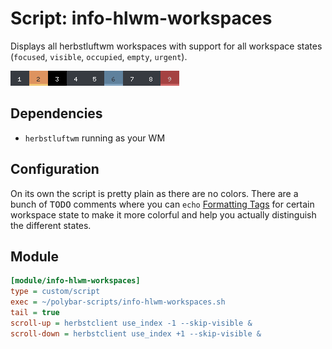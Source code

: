 # Script: info-hlwm-workspaces

Displays all herbstluftwm workspaces with support for all workspace states (`focused`, `visible`, `occupied`, `empty`, `urgent`).

![info-hlwm-workspaces](screenshots/1.png)


## Dependencies

* `herbstluftwm` running as your WM


## Configuration

On its own the script is pretty plain as there are no colors. There are a bunch of <kbd>TODO</kbd> comments where you can `echo` [Formatting Tags](https://github.com/jaagr/polybar/wiki/Formatting#format-tags) for certain workspace state to make it more colorful and help you actually distinguish the different states.


## Module

```ini
[module/info-hlwm-workspaces]
type = custom/script
exec = ~/polybar-scripts/info-hlwm-workspaces.sh
tail = true
scroll-up = herbstclient use_index -1 --skip-visible &
scroll-down = herbstclient use_index +1 --skip-visible &
```
